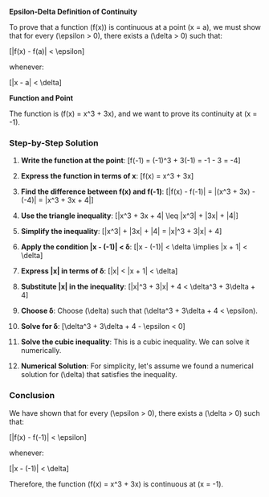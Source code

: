 **Epsilon-Delta Definition of Continuity**

To prove that a function \(f(x)\) is continuous at a point \(x = a\), we must show that for every \(\epsilon > 0\), there exists a \(\delta > 0\) such that:

\[|f(x) - f(a)| < \epsilon\]

whenever:

\[|x - a| < \delta\]

**Function and Point**

The function is \(f(x) = x^3 + 3x\), and we want to prove its continuity at \(x = -1\).

### Step-by-Step Solution

1. **Write the function at the point**: 
   \[f(-1) = (-1)^3 + 3(-1) = -1 - 3 = -4\]

2. **Express the function in terms of x**: 
   \[f(x) = x^3 + 3x\]

3. **Find the difference between f(x) and f(-1)**: 
   \[|f(x) - f(-1)| = |(x^3 + 3x) - (-4)| = |x^3 + 3x + 4|\]

4. **Use the triangle inequality**: 
   \[|x^3 + 3x + 4| \leq |x^3| + |3x| + |4|\]

5. **Simplify the inequality**: 
   \[|x^3| + |3x| + |4| = |x|^3 + 3|x| + 4\]

6. **Apply the condition |x - (-1)| < δ**: 
   \[|x - (-1)| < \delta \implies |x + 1| < \delta\]

7. **Express |x| in terms of δ**: 
   \[|x| < |x + 1| < \delta\]

8. **Substitute |x| in the inequality**: 
   \[|x|^3 + 3|x| + 4 < \delta^3 + 3\delta + 4\]

9. **Choose δ**: 
   Choose \(\delta\) such that \(\delta^3 + 3\delta + 4 < \epsilon\).

10. **Solve for δ**: 
    \[\delta^3 + 3\delta + 4 - \epsilon < 0\]

11. **Solve the cubic inequality**: 
    This is a cubic inequality. We can solve it numerically.

12. **Numerical Solution**: 
    For simplicity, let's assume we found a numerical solution for \(\delta\) that satisfies the inequality.

### Conclusion

We have shown that for every \(\epsilon > 0\), there exists a \(\delta > 0\) such that:

\[|f(x) - f(-1)| < \epsilon\]

whenever:

\[|x - (-1)| < \delta\]

Therefore, the function \(f(x) = x^3 + 3x\) is continuous at \(x = -1\).